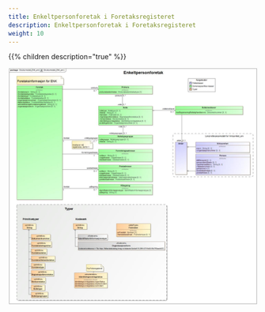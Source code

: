 ```yaml
---
title: Enkeltpersonforetak i Foretaksregisteret
description: Enkeltpersonforetak i Foretaksregisteret
weight: 10
---
```


{{% children description="true" %}}

![EnkeltpersonforetakiForetaksregisteret](https://github.com/brreg/informasjonsmodeller/blob/main/foretaksregisteret/strukturmodeller/enkiFR.jpg?raw=true)

